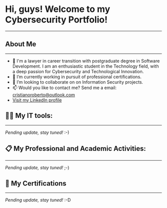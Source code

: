 # Hi, guys! Welcome to my Cybersecurity Portfolio!
***

## About Me
***
- 🌱 I'm a lawyer in career transition with postgraduate degree in Software Development. I am an enthusiastic student in the Technology field, with a deep passion for Cybersecurity and Technological Innovation.
- 🔭 I’m currently working in pursuit of professional certifications.
- 👯 I’m looking to collaborate on on Information Security projects.
- 📫 Would you like to contact me? Send me a email: cristianoroberto@outlook.com
- [Visit my LinkedIn profile](https://www.linkedin.com/in/cristianoroberto/)

## 👨‍💻 My IT tools:
***
*Pending update, stay tuned!* :-)

## 📋 My Professional and Academic Activities:
***
*Pending update, stay tuned!* ;-)

## 📃 My Certifications
***
*Pending update, stay tuned!* :-D
